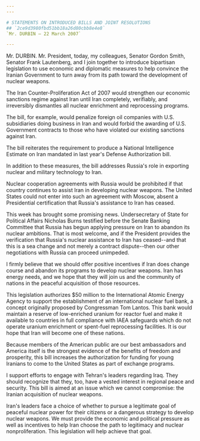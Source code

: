 ```yaml
---
---

# STATEMENTS ON INTRODUCED BILLS AND JOINT RESOLUTIONS
## `2ce9d3980fbd51bb18a26d80cbb8e4e8`
`Mr. DURBIN — 22 March 2007`

---
```



Mr. DURBIN. Mr. President, today, my colleagues, Senator Gordon 
Smith, Senator Frank Lautenberg, and I join together to introduce 
bipartisan legislation to use economic and diplomatic measures to help 
convince the Iranian Government to turn away from its path toward the 
development of nuclear weapons.

The Iran Counter-Proliferation Act of 2007 would strengthen our 
economic sanctions regime against Iran until Iran completely, 
verifiably, and irreversibly dismantles all nuclear enrichment and 
reprocessing programs.

The bill, for example, would penalize foreign oil companies with U.S. 
subsidiaries doing business in Iran and would forbid the awarding of 
U.S. Government contracts to those who have violated our existing 
sanctions against Iran.

The bill reiterates the requirement to produce a National 
Intelligence Estimate on Iran mandated in last year's Defense 
Authorization bill.

In addition to these measures, the bill addresses Russia's role in 
exporting nuclear and military technology to Iran.

Nuclear cooperation agreements with Russia would be prohibited if 
that country continues to assist Iran in developing nuclear weapons. 
The United States could not enter into such an agreement with Moscow, 
absent a Presidential certification that Russia's assistance to Iran 
has ceased.

This week has brought some promising news. Undersecretary of State 
for Political Affairs Nicholas Burns testified before the Senate 
Banking Committee that Russia has begun applying pressure on Iran to 
abandon its nuclear ambitions. That is most welcome, and if the 
President provides the verification that Russia's nuclear assistance to 
Iran has ceased--and that this is a sea change and not merely a 
contract dispute--then our other negotiations with Russia can proceed 
unimpeded.

I firmly believe that we should offer positive incentives if Iran 
does change course and abandon its programs to develop nuclear weapons. 
Iran has energy needs, and we hope that they will join us and the 
community of nations in the peaceful acquisition of those resources.

This legislation authorizes $50 million to the International Atomic 
Energy Agency to support the establishment of an international nuclear 
fuel bank, a concept originally proposed by Congressman Tom Lantos. 
This bank would maintain a reserve of low-enriched uranium for reactor 
fuel and make it available to countries in full compliance with IAEA 
safeguards which do not operate uranium enrichment or spent-fuel 
reprocessing facilities. It is our hope that Iran will become one of 
these nations.

Because members of the American public are our best ambassadors and 
America itself is the strongest evidence of the benefits of freedom and 
prosperity, this bill increases the authorization for funding for young 
Iranians to come to the United States as part of exchange programs.

I support efforts to engage with Tehran's leaders regarding Iraq. 
They should recognize that they, too, have a vested interest in 
regional peace and security. This bill is aimed at an issue which we 
cannot compromise: the Iranian acquisition of nuclear weapons.

Iran's leaders face a choice of whether to pursue a legitimate goal 
of peaceful nuclear power for their citizens or a dangerous strategy to 
develop nuclear weapons. We must provide the economic and political 
pressure as well as incentives to help Iran choose the path to 
legitimacy and nuclear nonproliferation. This legislation will help 
achieve that goal.